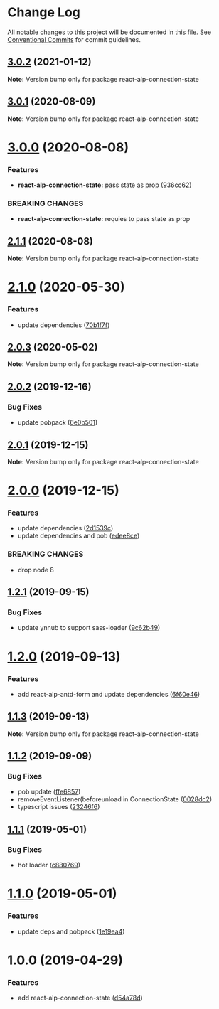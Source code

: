 # Change Log

All notable changes to this project will be documented in this file.
See [Conventional Commits](https://conventionalcommits.org) for commit guidelines.

## [3.0.2](https://github.com/christophehurpeau/alp/compare/react-alp-connection-state@3.0.1...react-alp-connection-state@3.0.2) (2021-01-12)

**Note:** Version bump only for package react-alp-connection-state





## [3.0.1](https://github.com/christophehurpeau/alp/compare/react-alp-connection-state@3.0.0...react-alp-connection-state@3.0.1) (2020-08-09)

**Note:** Version bump only for package react-alp-connection-state





# [3.0.0](https://github.com/christophehurpeau/alp/compare/react-alp-connection-state@2.1.1...react-alp-connection-state@3.0.0) (2020-08-08)


### Features

* **react-alp-connection-state:** pass state as prop ([936cc62](https://github.com/christophehurpeau/alp/commit/936cc62))


### BREAKING CHANGES

* **react-alp-connection-state:** requies to pass state as prop





## [2.1.1](https://github.com/christophehurpeau/alp/compare/react-alp-connection-state@2.1.0...react-alp-connection-state@2.1.1) (2020-08-08)

**Note:** Version bump only for package react-alp-connection-state





# [2.1.0](https://github.com/christophehurpeau/alp/compare/react-alp-connection-state@2.0.3...react-alp-connection-state@2.1.0) (2020-05-30)


### Features

* update dependencies ([70b1f7f](https://github.com/christophehurpeau/alp/commit/70b1f7f))





## [2.0.3](https://github.com/christophehurpeau/alp/compare/react-alp-connection-state@2.0.2...react-alp-connection-state@2.0.3) (2020-05-02)

**Note:** Version bump only for package react-alp-connection-state





## [2.0.2](https://github.com/christophehurpeau/alp/compare/react-alp-connection-state@2.0.1...react-alp-connection-state@2.0.2) (2019-12-16)


### Bug Fixes

* update pobpack ([6e0b501](https://github.com/christophehurpeau/alp/commit/6e0b501))





## [2.0.1](https://github.com/christophehurpeau/alp/compare/react-alp-connection-state@2.0.0...react-alp-connection-state@2.0.1) (2019-12-15)

**Note:** Version bump only for package react-alp-connection-state





# [2.0.0](https://github.com/christophehurpeau/alp/compare/react-alp-connection-state@1.2.1...react-alp-connection-state@2.0.0) (2019-12-15)


### Features

* update dependencies ([2d1539c](https://github.com/christophehurpeau/alp/commit/2d1539c))
* update dependencies and pob ([edee8ce](https://github.com/christophehurpeau/alp/commit/edee8ce))


### BREAKING CHANGES

* drop node 8





## [1.2.1](https://github.com/christophehurpeau/alp/compare/react-alp-connection-state@1.2.0...react-alp-connection-state@1.2.1) (2019-09-15)


### Bug Fixes

* update ynnub to support sass-loader ([9c62b49](https://github.com/christophehurpeau/alp/commit/9c62b49))





# [1.2.0](https://github.com/christophehurpeau/alp/compare/react-alp-connection-state@1.1.3...react-alp-connection-state@1.2.0) (2019-09-13)


### Features

* add react-alp-antd-form and update dependencies ([6f60e46](https://github.com/christophehurpeau/alp/commit/6f60e46))





## [1.1.3](https://github.com/christophehurpeau/alp/compare/react-alp-connection-state@1.1.2...react-alp-connection-state@1.1.3) (2019-09-13)

**Note:** Version bump only for package react-alp-connection-state





## [1.1.2](https://github.com/christophehurpeau/alp/compare/react-alp-connection-state@1.1.1...react-alp-connection-state@1.1.2) (2019-09-09)


### Bug Fixes

* pob update ([ffe6857](https://github.com/christophehurpeau/alp/commit/ffe6857))
* removeEventListener(beforeunload in ConnectionState ([0028dc2](https://github.com/christophehurpeau/alp/commit/0028dc2))
* typescript issues ([23246f6](https://github.com/christophehurpeau/alp/commit/23246f6))





## [1.1.1](https://github.com/christophehurpeau/alp/compare/react-alp-connection-state@1.1.0...react-alp-connection-state@1.1.1) (2019-05-01)


### Bug Fixes

* hot loader ([c880769](https://github.com/christophehurpeau/alp/commit/c880769))





# [1.1.0](https://github.com/christophehurpeau/alp/compare/react-alp-connection-state@1.0.0...react-alp-connection-state@1.1.0) (2019-05-01)


### Features

* update deps and pobpack ([1e19ea4](https://github.com/christophehurpeau/alp/commit/1e19ea4))





# 1.0.0 (2019-04-29)


### Features

* add react-alp-connection-state ([d54a78d](https://github.com/christophehurpeau/alp/commit/d54a78d))
